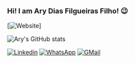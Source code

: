 ### Hi! I am Ary Dias Filgueiras Filho! 😉

[![Website](https://img.shields.io/website-up-down-green-red/http/monip.org.svg)]



![Ary's GitHub stats](https://github-readme-stats.vercel.app/api?username=aryfilgueiras&show_icons=true&theme=radical)

[![Linkedin](https://img.shields.io/badge/LinkedIn-0077B5?style=for-the-badge&logo=linkedin&logoColor=white)](https://www.linkedin.com/in/aryfilgueiras/)
[![WhatsApp](https://img.shields.io/badge/WhatsApp-25D366?style=for-the-badge&logo=whatsapp&logoColor=white)](https://wa.me/15129521559)
[![GMail](https://img.shields.io/badge/Gmail-D14836?style=for-the-badge&logo=gmail&logoColor=white)](aryfilgueiras@gmail.com)
